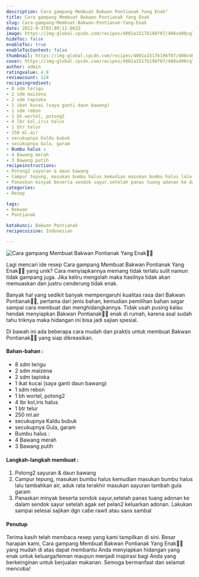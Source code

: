 ```yaml
---
description: Cara gampang Membuat Bakwan Pontianak Yang Enak"
title: Cara gampang Membuat Bakwan Pontianak Yang Enak
slug: Cara-gampang-Membuat-Bakwan-Pontianak-Yang-Enak
date: 2022-9-3T03:09:12.063Z
image: https://img-global.cpcdn.com/recipes/4001a1517b196f07/400x400cq70/photo.jpg
hideToc: false
enableToc: true
enableTocContent: false
thumbnail: https://img-global.cpcdn.com/recipes/4001a1517b196f07/400x400cq70/photo.jpg
cover: https://img-global.cpcdn.com/recipes/4001a1517b196f07/400x400cq70/photo.jpg
author: admin
ratingvalue: 4.8
reviewcount: 124
recipeingredient:
- 8 sdm terigu
- 2 sdm maizena
- 2 sdm tapioka
- 1 ikat kucai (saya ganti daun bawang)
- 1 sdm rebon
- 1 bh wortel, potong2
- 4 lbr kol,iris halus
- 1 btr telur
- 250 ml.air
- secukupnya Kaldu bubuk
- secukupnya Gula, garam
- Bumbu halus :
- 4 Bawang merah
- 3 Bawang putih
recipeinstructions:
- Potong2 sayuran & daun bawang
- Campur tepung, masukan bumbu halus kemudian masukan bumbu halus lalu tambahkan air, aduk rata terakhir masukan sayuran tambah gula garam
- Panaskan minyak beserta sendok sayur,setelah panas tuang adonan ke dalam sendok sayur setelah agak set pelan2 keluarkan adonan. Lakukan sampai selesai sajikan dgn cabe rawit atau saos sambal
categories:
- Resep

tags:
- Bakwan
- Pontianak

katakunci: Bakwan Pontianak
recipecuisine: Indonesian

---
```


![Cara gampang Membuat Bakwan Pontianak Yang Enak👩‍🍳](https://img-global.cpcdn.com/recipes/4001a1517b196f07/400x400cq70/photo.jpg)

Lagi mencari ide resep Cara gampang Membuat Bakwan Pontianak Yang Enak👩‍🍳 yang unik? Cara menyiapkannya memang tidak terlalu sulit namun tidak gampang juga. Jika keliru mengolah maka hasilnya tidak akan memuaskan dan justru cenderung tidak enak.

Banyak hal yang sedikit banyak mempengaruhi kualitas rasa dari Bakwan Pontianak👩‍🍳, pertama dari jenis bahan, kemudian pemilihan bahan segar sampai cara membuat dan menghidangkannya. Tidak usah pusing kalau hendak menyiapkan Bakwan Pontianak👩‍🍳 enak di rumah, karena asal sudah tahu triknya maka hidangan ini bisa jadi sajian spesial.

Di bawah ini ada beberapa cara mudah dan praktis untuk membuat Bakwan Pontianak👩‍🍳 yang siap dikreasikan.

<!--inarticleads1-->

#### Bahan-bahan :

- 8 sdm terigu
- 2 sdm maizena
- 2 sdm tapioka
- 1 ikat kucai (saya ganti daun bawang)
- 1 sdm rebon
- 1 bh wortel, potong2
- 4 lbr kol,iris halus
- 1 btr telur
- 250 ml.air
- secukupnya Kaldu bubuk
- secukupnya Gula, garam
- Bumbu halus :
- 4 Bawang merah
- 3 Bawang putih

<!--inarticleads2-->

#### Langkah-langkah membuat :

1. Potong2 sayuran & daun bawang
1. Campur tepung, masukan bumbu halus kemudian masukan bumbu halus lalu tambahkan air, aduk rata terakhir masukan sayuran tambah gula garam
1. Panaskan minyak beserta sendok sayur,setelah panas tuang adonan ke dalam sendok sayur setelah agak set pelan2 keluarkan adonan. Lakukan sampai selesai sajikan dgn cabe rawit atau saos sambal

#### Penutup

Terima kasih telah membaca resep yang kami tampilkan di sini. Besar harapan kami, Cara gampang Membuat Bakwan Pontianak Yang Enak👩‍🍳 yang mudah di atas dapat membantu Anda menyiapkan hidangan yang enak untuk keluarga/teman maupun menjadi inspirasi bagi Anda yang berkeinginan untuk berjualan makanan. Semoga bermanfaat dan selamat mencoba!